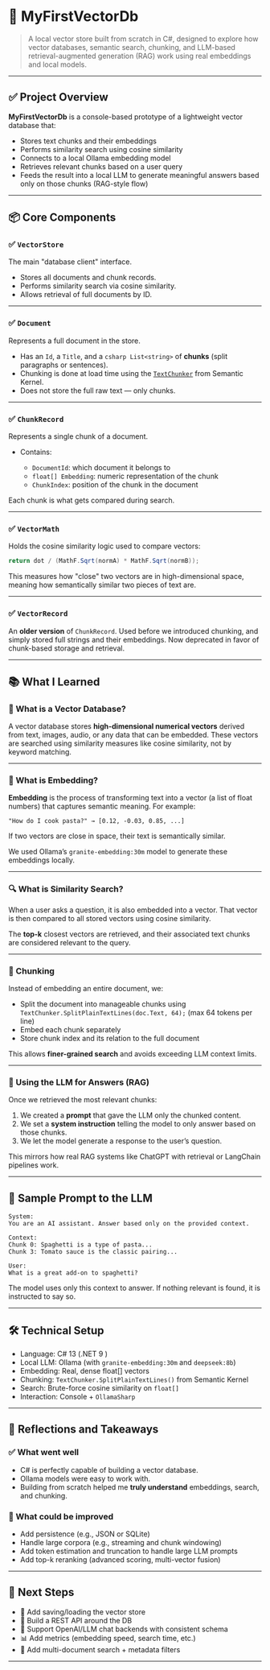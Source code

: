 # 🧠 MyFirstVectorDb

> A local vector store built from scratch in C#, designed to explore how vector databases, semantic search, chunking, and LLM-based retrieval-augmented generation (RAG) work using real embeddings and local models.

---

## ✅ Project Overview

**MyFirstVectorDb** is a console-based prototype of a lightweight vector database that:

* Stores text chunks and their embeddings
* Performs similarity search using cosine similarity
* Connects to a local Ollama embedding model
* Retrieves relevant chunks based on a user query
* Feeds the result into a local LLM to generate meaningful answers based only on those chunks (RAG-style flow)

---

## 📦 Core Components

### ✅ `VectorStore`

The main "database client" interface.

* Stores all documents and chunk records.
* Performs similarity search via cosine similarity.
* Allows retrieval of full documents by ID.

---

### ✅ `Document`

Represents a full document in the store.

* Has an `Id`, a `Title`, and a `csharp List<string>` of **chunks** (split paragraphs or sentences).
* Chunking is done at load time using the [`TextChunker`](https://learn.microsoft.com/en-us/dotnet/api/microsoft.semantickernel.text.textchunker) from Semantic Kernel.
* Does not store the full raw text — only chunks.

---

### ✅ `ChunkRecord`

Represents a single chunk of a document.

* Contains:

  * `DocumentId`: which document it belongs to
  * `float[] Embedding`: numeric representation of the chunk
  * `ChunkIndex`: position of the chunk in the document

Each chunk is what gets compared during search.

---

### ✅ `VectorMath`

Holds the cosine similarity logic used to compare vectors:

```csharp
return dot / (MathF.Sqrt(normA) * MathF.Sqrt(normB));
```

This measures how "close" two vectors are in high-dimensional space, meaning how semantically similar two pieces of text are.

---

### ✅ `VectorRecord`

An **older version** of `ChunkRecord`.
Used before we introduced chunking, and simply stored full strings and their embeddings.
Now deprecated in favor of chunk-based storage and retrieval.

---

## 📚 What I Learned

### 🧭 What is a Vector Database?

A vector database stores **high-dimensional numerical vectors** derived from text, images, audio, or any data that can be embedded. These vectors are searched using similarity measures like cosine similarity, not by keyword matching.

---

### 🧠 What is Embedding?

**Embedding** is the process of transforming text into a vector (a list of float numbers) that captures semantic meaning. For example:

```
"How do I cook pasta?" → [0.12, -0.03, 0.85, ...]
```

If two vectors are close in space, their text is semantically similar.

We used Ollama’s `granite-embedding:30m` model to generate these embeddings locally.

---

### 🔍 What is Similarity Search?

When a user asks a question, it is also embedded into a vector. That vector is then compared to all stored vectors using cosine similarity.

The **top-k** closest vectors are retrieved, and their associated text chunks are considered relevant to the query.

---

### 🔄 Chunking

Instead of embedding an entire document, we:

* Split the document into manageable chunks using `TextChunker.SplitPlainTextLines(doc.Text, 64);` (max 64 tokens per line)
* Embed each chunk separately
* Store chunk index and its relation to the full document

This allows **finer-grained search** and avoids exceeding LLM context limits.

---

### 🧩 Using the LLM for Answers (RAG)

Once we retrieved the most relevant chunks:

1. We created a **prompt** that gave the LLM only the chunked content.
2. We set a **system instruction** telling the model to only answer based on those chunks.
3. We let the model generate a response to the user’s question.

This mirrors how real RAG systems like ChatGPT with retrieval or LangChain pipelines work.

---

## 🧪 Sample Prompt to the LLM

```plaintext
System:
You are an AI assistant. Answer based only on the provided context.

Context:
Chunk 0: Spaghetti is a type of pasta...
Chunk 3: Tomato sauce is the classic pairing...

User:
What is a great add-on to spaghetti?
```

The model uses only this context to answer. If nothing relevant is found, it is instructed to say so.

---

## 🛠️ Technical Setup

* Language: C# 13 (.NET 9 )
* Local LLM: Ollama (with `granite-embedding:30m` and `deepseek:8b`)
* Embedding: Real, dense float\[] vectors
* Chunking: `TextChunker.SplitPlainTextLines()` from Semantic Kernel
* Search: Brute-force cosine similarity on `float[]`
* Interaction: Console + `OllamaSharp`

---

## 🤔 Reflections and Takeaways

### ✅ What went well

* C# is perfectly capable of building a vector database.
* Ollama models were easy to work with.
* Building from scratch helped me **truly understand** embeddings, search, and chunking.

### 🧱 What could be improved

* Add persistence (e.g., JSON or SQLite)
* Handle large corpora (e.g., streaming and chunk windowing)
* Add token estimation and truncation to handle large LLM prompts
* Add top-k reranking (advanced scoring, multi-vector fusion)

---

## 🚀 Next Steps

* 🔄 Add saving/loading the vector store
* 🔎 Build a REST API around the DB
* 💬 Support OpenAI/LLM chat backends with consistent schema
* 📊 Add metrics (embedding speed, search time, etc.)
* 🧠 Add multi-document search + metadata filters

---
